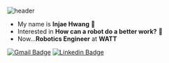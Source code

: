![header](https://capsule-render.vercel.app/api?type=waving&color=auto&height=300&section=header&text=ingjae&fontSize=90)

- My name is **Injae Hwang** 🌱
- Interested in **How can a robot do a better work?** 🤖
- Now...**Robotics Engineer** at **WATT**

<!-- injae.hwnag@3watt.co -->
<!-- 
[![Anurag's github stats](https://github-readme-stats.vercel.app/api?username=ingjae&count_private=true)](https://github.com/anuraghazra/github-readme-stats)
 -->
[![Gmail Badge](https://img.shields.io/badge/Gmail-d14836?style=flat-square&logo=Gmail&logoColor=white&link=mailto:dlswo950123@gmail.com)](mailto:dlswo950123@gmail.com)
[![Linkedin Badge](https://img.shields.io/badge/-LinkedIn-blue?style=flat&logo=Linkedin&logoColor=white&link=https://www.linkedin.com/in/hoyeon-yu-885494169/)](https://www.linkedin.com/in/injae-hwang-255690193/)
